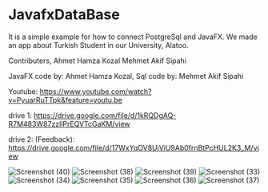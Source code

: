 # JavafxDataBase
It is a simple example for how to connect PostgreSql and JavaFX. We made an app about Turkish Student in our University, Alatoo.

Contributers,
Ahmet Hamza Kozal
Mehmet Akif Sipahi

JavaFX code by: Ahmet Hamza Kozal,
Sql code by: Mehmet Akif Sipahi


Youtube: https://www.youtube.com/watch?v=PyuarRuTTpk&feature=youtu.be

drive 1: https://drive.google.com/file/d/1kRQDgAQ-R7M483W87zzllPrEQVTcGaKM/view

drive 2: (Feedback): https://drive.google.com/file/d/17WxYqOV8UiViU9Ab0frnBtPcHUL2K3_M/view

![Screenshot (40)](https://user-images.githubusercontent.com/57260974/103024720-97cc3000-457a-11eb-930d-301a03afaa0d.png)
![Screenshot (38)](https://user-images.githubusercontent.com/57260974/103024855-d82bae00-457a-11eb-982f-032dc8c986a9.png)
![Screenshot (39)](https://user-images.githubusercontent.com/57260974/103024870-dcf06200-457a-11eb-9872-a20bde85cdec.png)
![Screenshot (33)](https://user-images.githubusercontent.com/57260974/103025047-3c4e7200-457b-11eb-9365-86de7b99f8c1.png)
![Screenshot (34)](https://user-images.githubusercontent.com/57260974/103025049-3d7f9f00-457b-11eb-9119-ca7f8b186859.png)
![Screenshot (35)](https://user-images.githubusercontent.com/57260974/103025051-3d7f9f00-457b-11eb-8627-90594ae96e1a.png)
![Screenshot (36)](https://user-images.githubusercontent.com/57260974/103025053-3e183580-457b-11eb-8271-d0ce712508c1.png)
![Screenshot (37)](https://user-images.githubusercontent.com/57260974/103025054-3e183580-457b-11eb-9c10-2d34562af47d.png)

